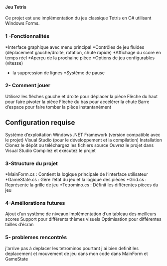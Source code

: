 #### Jeu Tetris

Ce projet est une implémentation du jeu classique Tetris en C# utilisant Windows Forms.

### 1 -Fonctionnalités

*Interface graphique avec menu principal
*Contrôles de jeu fluides (déplacement gauche/droite, rotation, chute rapide)
*Affichage du score en temps réel
*Aperçu de la prochaine pièce
*Options de jeu configurables (vitesse)
* la suppression de lignes
*Système de pause

### 2- Comment jouer

Utilisez les flèches gauche et droite pour déplacer la pièce
Flèche du haut pour faire pivoter la pièce
Flèche du bas pour accélérer la chute
Barre d’espace pour faire tomber la pièce instantanément

## Configuration requise
Système d’exploitation Windows
.NET Framework (version compatible avec le projet)
Visual Studio (pour le développement et la compilation)
Installation
Clonez le dépôt ou téléchargez les fichiers source
Ouvrez le projet dans Visual Studio
Compilez et exécutez le projet

### 3-Structure du projet
*MainForm.cs : Contient la logique principale de l’interface utilisateur
*GameState.cs : Gère l’état du jeu et la logique des pièces
*Grid.cs : Représente la grille de jeu
*Tetromino.cs : Définit les différentes pièces du jeu

### 4-Améliorations futures
Ajout d’un système de niveaux
Implémentation d’un tableau des meilleurs scores
Support pour différents thèmes visuels
Optimisation pour différentes tailles d’écran

### 5- problemes rencontrés 
j'arrive pas à deplacer les tetrominos pourtant j'ai bien definit les deplacement et mouvement de jeu dans mon code dans MainForm et GameState 

